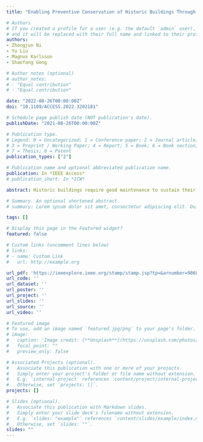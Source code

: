 ```yaml
---
title: "Enabling Preventive Conservation of Historic Buildings Through Cloud-based Digital Twins: A Case Study in the City Theatre, Norrköping"

# Authors
# If you created a profile for a user (e.g. the default `admin` user), write the username (folder name) here 
# and it will be replaced with their full name and linked to their profile.
authors:
- Zhongjun Ni
- Yu Liu
- Magnus Karlsson
- Shaofang Gong

# Author notes (optional)
# author_notes:
# - "Equal contribution"
# - "Equal contribution"

date: "2022-08-26T00:00:00Z"
doi: "10.1109/ACCESS.2022.3202181"

# Schedule page publish date (NOT publication's date).
publishDate: "2021-08-26T00:00:00Z"

# Publication type.
# Legend: 0 = Uncategorized; 1 = Conference paper; 2 = Journal article;
# 3 = Preprint / Working Paper; 4 = Report; 5 = Book; 6 = Book section;
# 7 = Thesis; 8 = Patent
publication_types: ["2"]

# Publication name and optional abbreviated publication name.
publication: In *IEEE Access*
# publication_short: In *ICW*

abstract: Historic buildings require good maintenance to sustain their function and preserve embodied heritage values. Previous studies have demonstrated the benefits of digitalization techniques in improving maintenance and managing threats to historic buildings. However, there still lacks a solution that can consistently organize data collected from historic buildings to reveal operating conditions of historic buildings in real-time and to facilitate various data analytics and simulations. This study aims to provide such a solution to help achieve preventive conservation. The proposed solution integrates Internet of Things and ontology to create digital twins of historic buildings. Internet of Things enables revealing the latest status of historic buildings, while ontology provides a consistent data schema for representing historic buildings. This study also gives a reference implementation by using public cloud services and open-source software libraries, which make it easier to be reused in other historic buildings. To verify the feasibility of the solution, we conducted a case study in the City Theatre, Norrköping, Sweden. The obtained results demonstrate the advantages of digital twins in providing maintenance knowledge and identifying potential risks caused by fluctuations of relative humidity.

# Summary. An optional shortened abstract.
# summary: Lorem ipsum dolor sit amet, consectetur adipiscing elit. Duis posuere tellus ac convallis placerat. Proin tincidunt magna sed ex sollicitudin condimentum.

tags: []

# Display this page in the Featured widget?
featured: false

# Custom links (uncomment lines below)
# links:
# - name: Custom Link
#   url: http://example.org

url_pdf: 'https://ieeexplore.ieee.org/stamp/stamp.jsp?tp=&arnumber=9868776'
url_code: ''
url_dataset: ''
url_poster: ''
url_project: ''
url_slides: ''
url_source: ''
url_video: ''

# Featured image
# To use, add an image named `featured.jpg/png` to your page's folder. 
# image:
#   caption: 'Image credit: [**Unsplash**](https://unsplash.com/photos/pLCdAaMFLTE)'
#   focal_point: ""
#   preview_only: false

# Associated Projects (optional).
#   Associate this publication with one or more of your projects.
#   Simply enter your project's folder or file name without extension.
#   E.g. `internal-project` references `content/project/internal-project/index.md`.
#   Otherwise, set `projects: []`.
projects: []

# Slides (optional).
#   Associate this publication with Markdown slides.
#   Simply enter your slide deck's filename without extension.
#   E.g. `slides: "example"` references `content/slides/example/index.md`.
#   Otherwise, set `slides: ""`.
slides: ""
---
```


<!-- {{% callout note %}}
Click the *Cite* button above to demo the feature to enable visitors to import publication metadata into their reference management software.
{{% /callout %}}

{{% callout note %}}
Create your slides in Markdown - click the *Slides* button to check out the example.
{{% /callout %}}

Supplementary notes can be added here, including [code, math, and images](https://wowchemy.com/docs/writing-markdown-latex/). -->
